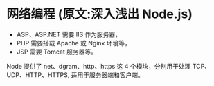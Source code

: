 # 网络编程 (原文:深入浅出 Node.js)

- ASP、ASP.NET 需要 IIS 作为服务器，
- PHP 需要搭载 Apache 或 Nginx 环境等，
- JSP 需要 Tomcat 服务器等。

Node 提供了 net、dgram、http、https 这 4 个模块，分别用于处理 TCP、UDP、HTTP、HTTPS,
适用于服务器端和客户端。
